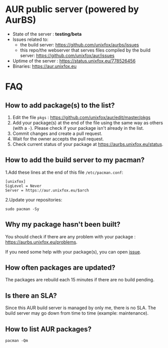 # AUR public server (powered by AurBS)

* State of the server : **testing/beta**
* Issues related to:
  * the build server: https://github.com/unixfox/aurbs/issues
  * this repo/the webserver that serves files compiled by the build server: https://github.com/unixfox/aur/issues
* Uptime of the server : https://status.unixfox.eu/778526456
* Binaries: https://aur.unixfox.eu

# FAQ
## How to add package(s) to the list?
1. Edit the file `pkgs` : https://github.com/unixfox/aur/edit/master/pkgs
2. Add your package(s) at the end of the file using the same way as others (with a `-`). Please check if your package isn't already in the list.
3. Commit changes and create a pull request.
4. Wait for the owner accepts the pull request.
5. Check current status of your package at https://aurbs.unixfox.eu/status.

## How to add the build server to my pacman?

1.Add these lines at the end of this file `/etc/pacman.conf`:
```
[unixfox]
SigLevel = Never
Server = https://aur.unixfox.eu/$arch
```
2.Update your repositories:
```
sudo pacman -Sy
```

## Why my package hasn't been built?
You should check if there are any problem with your package : https://aurbs.unixfox.eu/problems.

If you need some help with your package(s), you can open [issue](https://github.com/unixfox/aur/issues).

## How often packages are updated?
The packages are rebuild each 15 minutes if there are no build pending.

## Is there an SLA?
Since this AUR build server is managed by only me, there is no SLA. The build server may go down from time to time (example: maintenance).

## How to list AUR packages?
```
pacman -Qm
```
